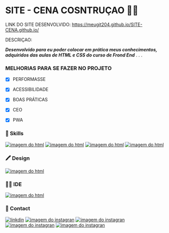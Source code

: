 # SITE - CENA COSNTRUÇAO 👨‍💻
LINK DO SITE DESENVOLVIDO: https://meugit204.github.io/SITE-CENA.github.io/

DESCRIÇAO:

 ***Desenvolvido para eu poder colocar em prática meus conhecimentos, adquiridos das aulas de HTML e CSS do curso de Frond End***
 .
 .
 .
 ### MELHORIAS PARA SE FAZER NO PROJETO
 - [x] PERFORMASSE
 - [x] ACESSIBILIDADE
 - [x] BOAS PRÁTICAS
 - [x] CEO
 - [x] PWA


### 🚀 Skills

[![imagem do html](https://img.shields.io/badge/HTML-239120?style=for-the-badge&logo=html5&logoColor=white)](#)
[![imagem do html](https://img.shields.io/badge/CSS-239120?&style=for-the-badge&logo=css3&logoColor=white)](#)
[![imagem do html](https://img.shields.io/badge/GIT-E44C30?style=for-the-badge&logo=git&logoColor=white)](#)
[![imagem do html](https://img.shields.io/badge/JavaScript-F7DF1E?style=for-the-badge&logo=javascript&logoColor=black)](#)

### 🖍 Design

[![imagem do html](https://img.shields.io/badge/Figma-F24E1E?style=for-the-badge&logo=figma&logoColor=white)](#)


### 👩‍💻 IDE

[![imagem do html](https://img.shields.io/badge/Visual_Studio_Code-0078D4?style=for-the-badge&logo=visual%20studio%20code&logoColor=white)](#)

### 📱 Contact

  [![linkdin](https://img.shields.io/badge/LinkedIn-0077B5?style=for-the-badge&logo=linkedin&logoColor=white)](https://www.linkedin.com/in/ricardo-vieira-penha/)
[![imagem do instagran](https://img.shields.io/badge/Instagram-E4405F?style=for-the-badge&logo=instagram&logoColor=white)](https://www.instagram.com/kadu_vieira_rv/)
[![imagem do instagran](https://img.shields.io/badge/Gmail-D14836?style=for-the-badge&logo=gmail&logoColor=white)](<mailto:ricardo.dev.of@gmail.com>)
[![imagem do instagran](https://img.shields.io/badge/WhatsApp-25D366?style=for-the-badge&logo=whatsapp&logoColor=white)](https://wa.me/5598984178259)
[![imagem do instagran](https://img.shields.io/badge/website-000000?style=for-the-badge&logo=About.me&logoColor=white)](#)
